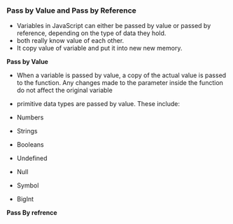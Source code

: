 
### Pass by Value and Pass by Reference

- Variables in JavaScript can either be passed by value or passed by reference, depending on the type of data they hold.
- both really know value of each other.
- It copy value of variable and put it into new new memory.

**Pass by Value**
- When a variable is passed by value, a copy of the actual value is passed to the function. Any changes made to the parameter inside the function do not affect the original variable
- primitive data types are passed by value. These include:

- Numbers
- Strings
- Booleans
- Undefined
- Null
- Symbol
- BigInt


**Pass By refrence**



